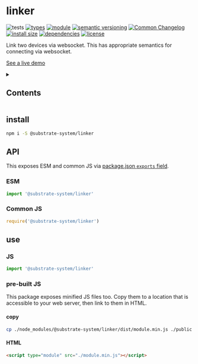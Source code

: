 # linker
![tests](https://github.com/substrate-system/linker/actions/workflows/nodejs.yml/badge.svg)
[![types](https://img.shields.io/npm/types/@substrate-system/linker?style=flat-square)](README.md)
[![module](https://img.shields.io/badge/module-ESM%2FCJS-blue?style=flat-square)](README.md)
[![semantic versioning](https://img.shields.io/badge/semver-2.0.0-blue?logo=semver&style=flat-square)](https://semver.org/)
[![Common Changelog](https://nichoth.github.io/badge/common-changelog.svg)](./CHANGELOG.md)
[![install size](https://flat.badgen.net/packagephobia/install/@substrate-system/linker)](https://packagephobia.com/result?p=@substrate-system/linker)
[![dependencies](https://img.shields.io/badge/dependencies-zero-brightgreen.svg?style=flat-square)](package.json)
[![license](https://img.shields.io/badge/license-Polyform_Small_Business-249fbc?style=flat-square)](LICENSE)


Link two devices via websocket. This has appropriate semantics for connecting
via websocket.

[See a live demo](https://substrate-system.github.io/linker/)

<details><summary><h2>Contents</h2></summary>
<!-- toc -->
</details>

## install

```sh
npm i -S @substrate-system/linker
```

## API

This exposes ESM and common JS via [package.json `exports` field](https://nodejs.org/api/packages.html#exports).

### ESM
```js
import '@substrate-system/linker'
```

### Common JS
```js
require('@substrate-system/linker')
```

## use

### JS
```js
import '@substrate-system/linker'
```

### pre-built JS
This package exposes minified JS files too. Copy them to a location that is
accessible to your web server, then link to them in HTML.

#### copy
```sh
cp ./node_modules/@substrate-system/linker/dist/module.min.js ./public
```

#### HTML
```html
<script type="module" src="./module.min.js"></script>
```
